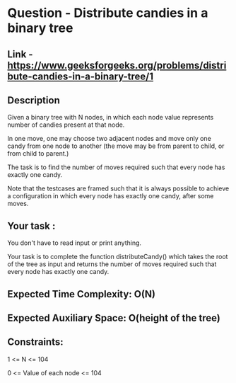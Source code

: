 # Question - Distribute candies in a binary tree

## Link - https://www.geeksforgeeks.org/problems/distribute-candies-in-a-binary-tree/1

## Description

Given a binary tree with N nodes, in which each node value represents number of candies present at that node. 

In one move, one may choose two adjacent nodes and move only one candy from one node to another (the move may be from parent to child, or from child to parent.) 

The task is to find the number of moves required such that every node has exactly one candy.

Note that the testcases are framed such that it is always possible to achieve a configuration in which every node has exactly one candy, after some moves.

## Your task :

You don't have to read input or print anything. 

Your task is to complete the function distributeCandy() which takes the root of the tree as input and returns the number of moves required such that every node has exactly one candy.
 
## Expected Time Complexity: O(N)

## Expected Auxiliary Space: O(height of the tree)
 
## Constraints:

1 <= N <= 104

0 <= Value of each node <= 104
